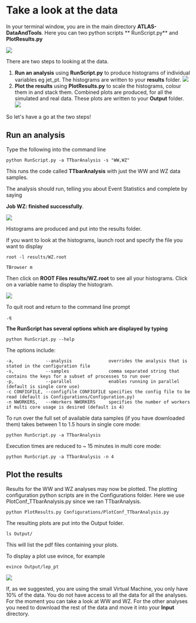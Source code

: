 # Take a look at the data

In your terminal window, you are in the main directory **ATLAS-DataAndTools**.  Here you can two python scripts ** RunScript.py** and **PlotResults.py**


![](Output/ls.png)

There are two steps to looking at the data.

1. **Run an analysis** using **RunScript.py** to produce histograms of individual variables eg jet_pt.  The histograms are written to your **results** folder.
 ![](Output/jetPT.png)
2. **Plot the results** using **PlotResults.py** to scale the histograms, colour them in and stack them.  Combined plots are produced, for all the simulated and real data.  These plots are written to your **Output** folder.
![](Output/jet_pt.jpg)

So let's have a go at the two steps!

## Run an analysis

Type the following into the command line

    python RunScript.py -a TTbarAnalysis -s "WW,WZ"

This runs the code called **TTbarAnalysis** with just the WW and WZ data samples.

The analysis should run, telling you about Event Statistics and complete by saying 

**Job WZ: finished successfully**.


![](Output/RunScriptWWWZ.png)

Histograms are produced and put into the results folder.

If you want to look at the histograms, launch root and specify the file you want to display
    
    root -l results/WZ.root
    
    TBrowser m
    
Then click on **ROOT Files results/WZ.root** to see all your histograms.
Click on a variable name to display the histogram.


![](Output/TBrowserResults.png)

To quit root and return to the command line prompt

    .q
    

**The RunScript has several options which are displayed by typing**

    python RunScript.py --help

The options include:

    -a,            --analysis              overrides the analysis that is stated in the configuration file
    -s,            --samples               comma separated string that contains the keys for a subset of processes to run over
    -p,            --parallel              enables running in parallel (default is single core use)
    -c CONFIGFILE, --configfile CONFIGFILE specifies the config file to be read (default is Configurations/Configuration.py)
    -n NWORKERS,   --nWorkers NWORKERS     specifies the number of workers if multi core usage is desired (default is 4)

To run over the full set of available data samples (if you have downloaded them) takes between 1 to 1.5 hours in single core mode:

    python RunScript.py -a TTbarAnalysis

Execution times are reduced to ~ 15 minutes in multi core mode:

    python RunScript.py -a TTbarAnalysis -n 4


## Plot the results

Results for the WW and WZ analyses may now be plotted. 
The plotting configuration python scripts are in the Configurations folder.  Here we use PlotConf_TTbarAnalysis.py  since we ran TTbarAnalysis. 

    python PlotResults.py Configurations/PlotConf_TTbarAnalysis.py

The resulting plots are put into the Output folder.

    ls Output/
    
This will list the pdf files containing your plots.    

To display a plot use evince, for example

    evince Output/lep_pt
    
    
![](Output/lepPT.png)


If, as we suggested, you are using the small Virtual Machine, you only have 10% of the data.  You do not have access to all the data for all the analyses.  For the moment you can take a look at WW and WZ.  For the other analyses you need to download the rest of the data and move it into your **Input** directory.


